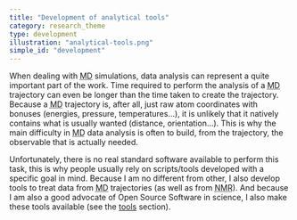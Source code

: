 ```yaml
---
title: "Development of analytical tools"
category: research_theme
type: development
illustration: "analytical-tools.png"
simple_id: "development"
---
```


When dealing with <abbr title="Molecular Dynamics">MD</abbr> simulations, data analysis can represent a quite important part of the work.
Time required to perform the analysis of a <abbr title="Molecular Dynamics">MD</abbr> trajectory can even be longer than the time taken to create the trajectory.
Because a <abbr title="Molecular Dynamics">MD</abbr> trajectory is, after all, just raw atom coordinates with bonuses (energies, pressure, temperatures...), it is unlikely that it natively contains what is usually wanted (distance, orientation...).
This is why the main difficulty in <abbr title="Molecular Dynamics">MD</abbr> data analysis is often to build, from the trajectory, the observable that is actually needed.

Unfortunately, there is no real standard software available to perform this task, this is why people usually rely on scripts/tools developed with a specific goal in mind.
Because I am no different from other, I also develop tools to treat data from <abbr title="Molecular Dynamics">MD</abbr> trajectories (as well as from <abbr title="Nuclear Magnetic Resonance">NMR</abbr>).
And because I am also a good advocate of Open Source Software in science, I also make these tools available (see the <a href="{{ site.url }}/tools">tools</a> section).

